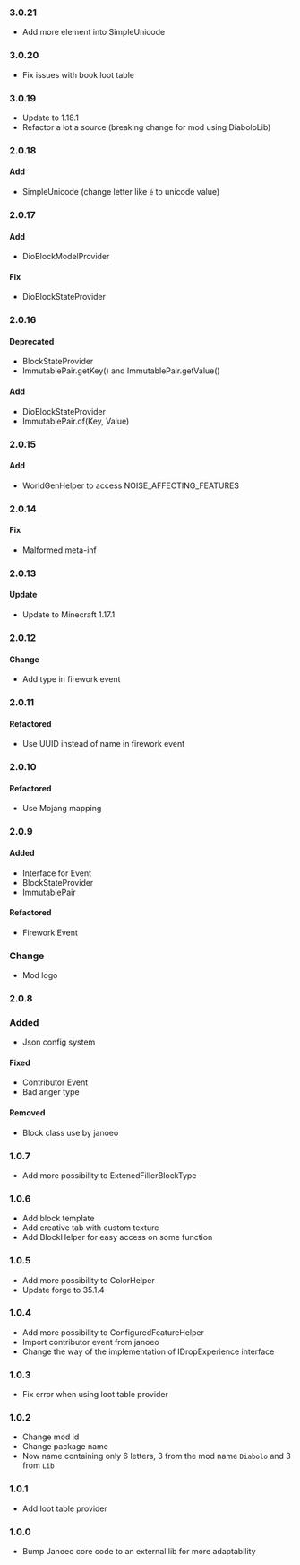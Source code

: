 ### 3.0.21

+ Add more element into SimpleUnicode

### 3.0.20

+ Fix issues with book loot table

### 3.0.19

+ Update to 1.18.1
+ Refactor a lot a source (breaking change for mod using DiaboloLib)

### 2.0.18

#### Add

+ SimpleUnicode (change letter like `é` to unicode value)

### 2.0.17

#### Add

+ DioBlockModelProvider

#### Fix

+ DioBlockStateProvider

### 2.0.16

#### Deprecated
+ BlockStateProvider
+ ImmutablePair.getKey() and ImmutablePair.getValue()

#### Add
+ DioBlockStateProvider
+ ImmutablePair.of(Key, Value)

### 2.0.15

#### Add
+ WorldGenHelper to access NOISE_AFFECTING_FEATURES

### 2.0.14

#### Fix
+ Malformed meta-inf

### 2.0.13

#### Update
+ Update to Minecraft 1.17.1

### 2.0.12

#### Change
+ Add type in firework event

### 2.0.11

#### Refactored
+ Use UUID instead of name in firework event

### 2.0.10

#### Refactored
+ Use Mojang mapping

### 2.0.9

#### Added
+ Interface for Event
+ BlockStateProvider
+ ImmutablePair

#### Refactored
+ Firework Event

### Change
+ Mod logo

### 2.0.8

### Added
+ Json config system

#### Fixed
+ Contributor Event
+ Bad anger type

#### Removed
+ Block class use by janoeo

### 1.0.7
+ Add more possibility to ExtenedFillerBlockType

### 1.0.6
+ Add block template
+ Add creative tab with custom texture
+ Add BlockHelper for easy access on some function

### 1.0.5
+ Add more possibility to ColorHelper
+ Update forge to 35.1.4

### 1.0.4
+ Add more possibility to ConfiguredFeatureHelper
+ Import contributor event from janoeo
+ Change the way of the implementation of IDropExperience interface

### 1.0.3
+ Fix error when using loot table provider

### 1.0.2
+ Change mod id
+ Change package name
+ Now name containing only 6 letters, 3 from the mod name `Diabolo` and 3 from `Lib`

### 1.0.1
+ Add loot table provider

### 1.0.0
+ Bump Janoeo core code to an external lib for more adaptability